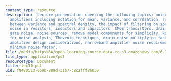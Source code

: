 ```yaml
---
content_type: resource
description: 'Lecture presentation covering the following topics: noise modeling in
  amplifiers including notation for mean, variance, and correlation, relationship
  between variance and spectral density, the impact of filtering on spectral density,
  noise in resistors, inductors and capacitors, CMOS transistors, drain noise, induced
  gate noise, noise sources, remove model components for simplicity, key noise sources
  for noise analysis, Thevenin techniques, drain noise multiplying factor, broadband
  amplifier design considerations, narrowband amplifier noise requirements, and achieving
  minimum noise factor.'
file: /media/https%3A/open-learning-course-data-rc.s3.amazonaws.com/6-776-high-speed-communication-circuits-spring-2005/f84805c3059b889d31b7c8c2fff86030_lec10.pdf
file_type: application/pdf
resourcetype: Document
title: lec10.pdf
uid: f84805c3-059b-889d-31b7-c8c2fff86030
---
```

